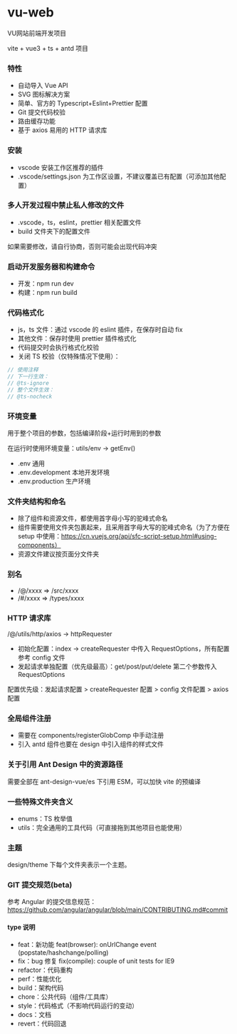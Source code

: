 # vu-web

VU网站前端开发项目

vite + vue3 + ts + antd 项目

### 特性

- 自动导入 Vue API
- SVG 图标解决方案
- 简单、官方的 Typescript+Eslint+Prettier 配置
- Git 提交代码校验
- 路由缓存功能
- 基于 axios 易用的 HTTP 请求库

### 安装

- vscode 安装工作区推荐的插件
- .vscode/settings.json 为工作区设置，不建议覆盖已有配置（可添加其他配置）

### 多人开发过程中禁止私人修改的文件

- .vscode，ts，eslint，prettier 相关配置文件
- build 文件夹下的配置文件

如果需要修改，请自行协商，否则可能会出现代码冲突

### 启动开发服务器和构建命令

- 开发：npm run dev
- 构建：npm run build

### 代码格式化

- js，ts 文件：通过 vscode 的 eslint 插件，在保存时自动 fix
- 其他文件：保存时使用 prettier 插件格式化
- 代码提交时会执行格式化校验
- 关闭 TS 校验（仅特殊情况下使用）：

```js
// 使用注释
// 下一行生效：
// @ts-ignore
// 整个文件生效：
// @ts-nocheck
```

### 环境变量

用于整个项目的参数，包括编译阶段+运行时用到的参数

在运行时使用环境变量：utils/env -> getEnv()

- .env 通用
- .env.development 本地开发环境
- .env.production 生产环境

### 文件夹结构和命名

- 除了组件和资源文件，都使用首字母小写的驼峰式命名
- 组件需要使用文件夹包裹起来，且采用首字母大写的驼峰式命名（为了方便在 setup 中使用：https://cn.vuejs.org/api/sfc-script-setup.html#using-components）
- 资源文件建议按页面分文件夹

### 别名

- /@/xxxx => /src/xxxx
- /#/xxxx => /types/xxxx

### HTTP 请求库

/@/utils/http/axios -> httpRequester

- 初始化配置：index -> createRequester 中传入 RequestOptions，所有配置参考 config 文件
- 发起请求单独配置（优先级最高）：get/post/put/delete 第二个参数传入 RequestOptions

配置优先级：发起请求配置 > createRequester 配置 > config 文件配置 > axios 配置

### 全局组件注册

- 需要在 components/registerGlobComp 中手动注册
- 引入 antd 组件也要在 design 中引入组件的样式文件

### 关于引用 Ant Design 中的资源路径

需要全部在 ant-design-vue/es 下引用 ESM，可以加快 vite 的预编译

### 一些特殊文件夹含义

- enums：TS 枚举值
- utils：完全通用的工具代码（可直接拖到其他项目也能使用）


### 主题

design/theme 下每个文件夹表示一个主题。

### GIT 提交规范(beta)

参考 Angular 的提交信息规范：https://github.com/angular/angular/blob/main/CONTRIBUTING.md#commit

#### type 说明

- feat：新功能 feat(browser): onUrlChange event (popstate/hashchange/polling)
- fix：bug 修复 fix(compile): couple of unit tests for IE9
- refactor：代码重构
- perf：性能优化
- build：架构代码
- chore：公共代码（组件/工具库）
- style：代码格式（不影响代码运行的变动）
- docs：文档
- revert：代码回退
